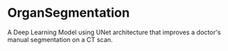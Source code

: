 # OrganSegmentation
A Deep Learning Model using UNet architecture that improves a doctor's manual segmentation on a CT scan.
